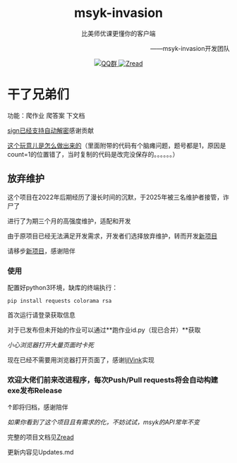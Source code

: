 <div align="center">
    <h1 align="center">msyk-invasion</h1>
    <p>比美师优课更懂你的客户端</p>
    <p align="right">——msyk-invasion开发团队</p>
    <div>
        <a href="https://qun.qq.com/universal-share/share?ac=1&authKey=oO%2FOfQTiYL%2FTqmCIe4rpbrozRM4jvSoCumLaX8fwdzAl4FPvhiFhneqcdlCZTQP%2B&busi_data=eyJncm91cENvZGUiOiIxMDU2MDc3OTA1IiwidG9rZW4iOiJMb2liNzFWblZxOFU2TUU2eUFEejNUY1ZoNTlCNmhYQTBwVVI3cnZpZ1RDM0FkMkUyNjBweitiTjZGa1EwaDlrIiwidWluIjoiMjI5NzE5Mzg4MSJ9&data=2CtVjgRkjP64MqMXaD-wNV4eTehac6AMoCP0P5q0nGrR4sKip1WFdv7bMu3aRx8CIwOGUecgR-RE9vogW7uzIQ&svctype=4&tempid=h5_group_info">
            <img src="https://img.shields.io/badge/QQ群-1056077905-blue?style=flat-square&logo=qq" alt="QQ群">
        </a>
        <a href="https://zread.ai/Tonyha7/msyk-invasion">
            <img src="https://img.shields.io/badge/zread-msyk--invasion-green?style=flat-square" alt="Zread">
        </a>
    </div>
</div>

# 干了兄弟们 #
功能：爬作业 爬答案 下文档

[sign已经支持自动解密](https://github.com/Tonyha7/msyk-invasion/pull/2)感谢贡献

[这个玩意儿是怎么做出来的](https://www.52pojie.cn/thread-1613563-1-1.html)（里面附带的代码有个脑瘫问题，题号都是1，原因是count=1的位置错了，当时复制的代码是改完没保存的。。。。。。）

## 放弃维护 ##

这个项目在2022年后期经历了漫长时间的沉默，于2025年被三名维护者接管，诈尸了

进行了为期三个月的高强度维护，适配和开发

由于原项目已经无法满足开发需求，开发者们选择放弃维护，转而开发<a href="https://github.com/Misaka16407/msyk-tools">新项目</a>

请移步<a href="https://github.com/Misaka16407/msyk-tools">新项目</a>，感谢陪伴

### 使用

配置好python3环境，缺库的终端执行：

`pip install requests colorama rsa`

首次运行请登录获取信息

对于已发布但未开始的作业可以通过**跑作业id.py（现已合并）**获取

*小心浏览器打开大量页面时卡死*

现在已经不需要用浏览器打开页面了，感谢[ljlVink](https://github.com/ljlVink)实现

### 欢迎大佬们前来改进程序，每次Push/Pull requests将会自动构建exe发布Release

↑即将归档，感谢陪伴

*如果你看到了这个项目且有需求的化，不妨试试，msyk的API常年不变*

完整的项目文档见<a href="https://zread.ai/Tonyha7/msyk-invasion">Zread</a>

更新内容见Updates.md
